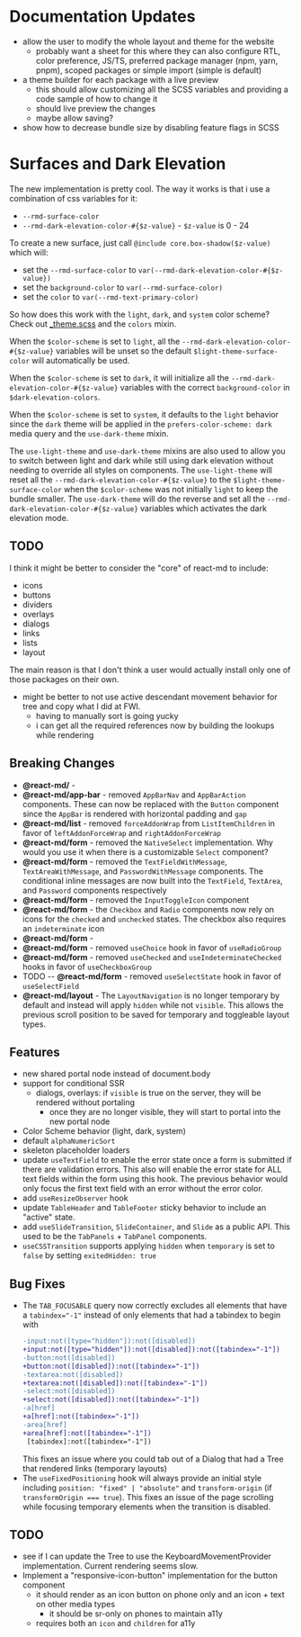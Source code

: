 # Documentation Updates

- allow the user to modify the whole layout and theme for the website
  - probably want a sheet for this where they can also configure RTL, color preference, JS/TS, preferred package manager (npm, yarn, pnpm), scoped packages or simple import (simple is default)
- a theme builder for each package with a live preview
  - this should allow customizing all the SCSS variables and providing a code sample of how to change it
  - should live preview the changes
  - maybe allow saving?
- show how to decrease bundle size by disabling feature flags in SCSS

# Surfaces and Dark Elevation

The new implementation is pretty cool. The way it works is that i use a combination of css variables for it:

- `--rmd-surface-color`
- `--rmd-dark-elevation-color-#{$z-value}` - `$z-value` is 0 - 24

To create a new surface, just call `@include core.box-shadow($z-value)` which will:

- set the `--rmd-surface-color` to `var(--rmd-dark-elevation-color-#{$z-value})`
- set the `background-color` to `var(--rmd-surface-color)`
- set the `color` to `var(--rmd-text-primary-color)`

So how does this work with the `light`, `dark`, and `system` color scheme? Check out
[\_theme.scss](./packages/core/src/theme/_theme.scss) and the `colors` mixin.

When the `$color-scheme` is set to `light`, all the `--rmd-dark-elevation-color-#{$z-value}` variables
will be unset so the default `$light-theme-surface-color` will automatically be used.

When the `$color-scheme` is set to `dark`, it will initialize all the `--rmd-dark-elevation-color-#{$z-value}` variables
with the correct `background-color` in `$dark-elevation-colors`.

When the `$color-scheme` is set to `system`, it defaults to the `light` behavior since the `dark` theme
will be applied in the `prefers-color-scheme: dark` media query and the `use-dark-theme` mixin.

The `use-light-theme` and `use-dark-theme` mixins are also used to allow you to switch between
light and dark while still using dark elevation without needing to override all styles on components.
The `use-light-theme` will reset all the `--rmd-dark-elevation-color-#{$z-value}` to the `$light-theme-surface-color`
when the `$color-scheme` was not initially `light` to keep the bundle smaller. The `use-dark-theme`
will do the reverse and set all the `--rmd-dark-elevation-color-#{$z-value}` variables which activates
the dark elevation mode.

## TODO

I think it might be better to consider the "core" of react-md to include:

- icons
- buttons
- dividers
- overlays
- dialogs
- links
- lists
- layout

The main reason is that I don't think a user would actually install only one of those packages on their own.

<!-- - combine `@react-md/app-bar`, `@react-md/link`, `@react-md/layout` into `@react-md/navigation` -->
<!--   - or some other name -->
<!--   - these components heavily rely on each other and don't seem useful as standalone packages -->

<!-- - update `useScrollLock` to no longer set `overflow: hidden` -->
<!--   - this causes layout shifting which isn't desired and perf issues if using resize observers -->
<!--   - instead, https://stackoverflow.com/a/4770179 -->
<!--     - need to make sure it only affects the document.body or window -->

<!-- - update fixed app bars to be offset by the scrollbar size? The `Header.module.scss` does this atm -->
<!-- - do not use folders for material icons -->
<!--   - this makes imports much easier -->
<!--   - filled should be default. the others should be `{{ICON_NAME}}{{ICON_TYPE}}Icon` -->
<!--   - makes it a bit harder for the material icons page -->
<!-- - create skeleton loaders -->

- might be better to not use active descendant movement behavior for tree and copy what I did at FWI.
  - having to manually sort is going yucky
  - i can get all the required references now by building the lookups while rendering

## Breaking Changes

- **@react-md/** -
- **@react-md/app-bar** - removed `AppBarNav` and `AppBarAction` components. These can now be replaced with the `Button` component since the `AppBar` is rendered with horizontal padding and `gap`
- **@react-md/list** - removed `forceAddonWrap` from `ListItemChildren` in favor of `leftAddonForceWrap` and `rightAddonForceWrap`
- **@react-md/form** - removed the `NativeSelect` implementation. Why would you use it when there is a customizable `Select` component?
- **@react-md/form** - removed the `TextFieldWithMessage`, `TextAreaWithMessage`, and `PasswordWithMessage` components. The conditional inline messages are now built into the `TextField`, `TextArea`, and `Password` components respectively
- **@react-md/form** - removed the `InputToggleIcon` component
- **@react-md/form** - the `Checkbox` and `Radio` components now rely on icons for the `checked` and `unchecked` states. The checkbox also requires an `indeterminate` icon
- **@react-md/form** -
- **@react-md/form** - removed `useChoice` hook in favor of `useRadioGroup`
- **@react-md/form** - removed `useChecked` and `useIndeterminateChecked` hooks in favor of `useCheckboxGroup`
- TODO -- **@react-md/form** - removed `useSelectState` hook in favor of `useSelectField`
- **@react-md/layout** - The `LayoutNavigation` is no longer temporary by default and instead will apply `hidden` while not `visible`. This allows the previous scroll position to be saved for temporary and toggleable layout types.

## Features

- new shared portal node instead of document.body
- support for conditional SSR
  - dialogs, overlays: if `visible` is true on the server, they will be rendered without portaling
    - once they are no longer visible, they will start to portal into the new portal node
- Color Scheme behavior (light, dark, system)
- default `alphaNumericSort`
- skeleton placeholder loaders
- update `useTextField` to enable the error state once a form is submitted if there are validation errors. This also will enable the error state for ALL text fields within the form using this hook. The previous behavior would only focus the first text field with an error without the error color.
- add `useResizeObserver` hook
- update `TableHeader` and `TableFooter` sticky behavior to include an "active" state.
- add `useSlideTransition`, `SlideContainer`, and `Slide` as a public API. This used to be the `TabPanels` + `TabPanel` components.
- `useCSSTransition` supports applying `hidden` when `temporary` is set to `false` by setting `exitedHidden: true`

## Bug Fixes

- The `TAB_FOCUSABLE` query now correctly excludes all elements that have a `tabindex="-1"` instead of only elements that had a tabindex to begin with
  ```diff
  -input:not([type="hidden"]):not([disabled])
  +input:not([type="hidden"]):not([disabled]):not([tabindex="-1"])
  -button:not([disabled])
  +button:not([disabled]):not([tabindex="-1"])
  -textarea:not([disabled])
  +textarea:not([disabled]):not([tabindex="-1"])
  -select:not([disabled])
  +select:not([disabled]):not([tabindex="-1"])
  -a[href]
  +a[href]:not([tabindex="-1"])
  -area[href]
  +area[href]:not([tabindex="-1"])
   [tabindex]:not([tabindex="-1"])
  ```
  This fixes an issue where you could tab out of a Dialog that had a Tree that rendered links (temporary layouts)
- The `useFixedPositioning` hook will always provide an initial style including `position: "fixed" | "absolute"` and `transform-origin` (if `transformOrigin === true`). This fixes an issue of the page scrolling while focusing temporary elements when the transition is disabled.

## TODO

- see if I can update the Tree to use the KeyboardMovementProvider implementation. Current rendering seems slow.
- Implement a "responsive-icon-button" implementation for the button component
  - it should render as an icon button on phone only and an icon + text on other media types
    - it should be sr-only on phones to maintain a11y
  - requires both an `icon` and `children` for a11y
